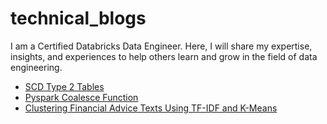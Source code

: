 # technical_blogs
I am a Certified Databricks Data Engineer. Here, I will share my expertise, insights, and experiences to help others learn and grow in the field of data engineering.

- [SCD Type 2 Tables](https://github.com/byambaa1982/technical_blogs/tree/main/scd_type_2_table)
- [Pyspark Coalesce Function](https://github.com/byambaa1982/technical_blogs/tree/main/coalesce)
- [Clustering Financial Advice Texts Using TF-IDF and K-Means](https://github.com/byambaa1982/technical_blogs/tree/main/test_clustering)

